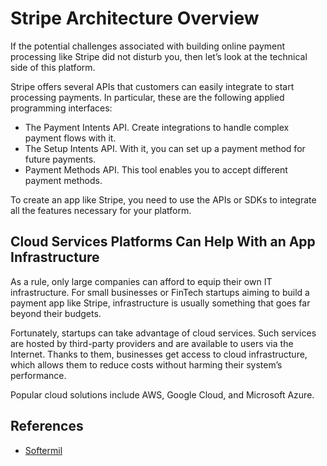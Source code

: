 # Stripe Architecture Overview

If the potential challenges associated with building online payment processing like Stripe did not disturb you, then let’s look at the technical side of this platform.

Stripe offers several APIs that customers can easily integrate to start processing payments. In particular, these are the following applied programming interfaces:

- The Payment Intents API. Create integrations to handle complex payment flows with it.
- The Setup Intents API. With it, you can set up a payment method for future payments.
- Payment Methods API. This tool enables you to accept different payment methods.

To create an app like Stripe, you need to use the APIs or SDKs to integrate all the features necessary for your platform.

## Cloud Services Platforms Can Help With an App Infrastructure

As a rule, only large companies can afford to equip their own IT infrastructure. For small businesses or FinTech startups aiming to build a payment app like Stripe, infrastructure is usually something that goes far beyond their budgets.

Fortunately, startups can take advantage of cloud services. Such services are hosted by third-party providers and are available to users via the Internet. Thanks to them, businesses get access to cloud infrastructure, which allows them to reduce costs without harming their system’s performance.

Popular cloud solutions include AWS, Google Cloud, and Microsoft Azure.

## References

- [Softermil](https://www.softermii.com/blog/how-to-create-an-online-payment-platform-like-stripe)